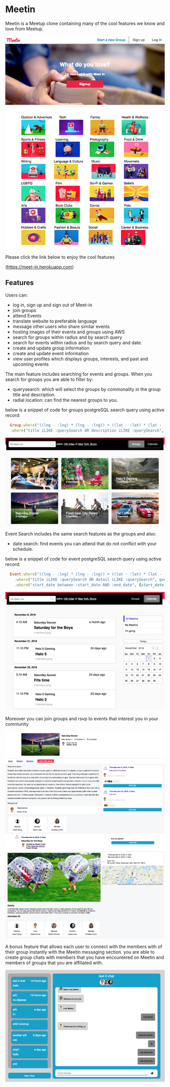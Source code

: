 # Meetin
Meetin is a Meetup clone containing many of the cool features we know and love from Meetup.

![alt text](app/assets/images/feature_ads/splash.png)

Please click the link below to enjoy the cool features

(https://meet-in.herokuapp.com)

## Features
Users can:
* log in, sign up and sign out of Meet-in
* join groups
* attend Events
* translate website to preferable language
* message other users who share similar events
* hosting images of their events and groups using AWS
* search for groups within radius and by search query
* search for events within radius and by search query and date.
* create and update group information
* create and update event information
* view user profiles which displays groups, interests, and past and upcoming events

The main feature includes searching for events and groups. When you search for groups you are able to filter by:
* querysearch: which will select the groups by commonality in the group title and description.
* radial location: can find the nearest groups to you.

below is a snippet of code for groups postgreSQL search query using active record:

```ruby
  Group.where("((lng - :lng) * (lng - :lng)) + ((lat - :lat) * (lat - :lat)) < :r * :r", {lng: lng, lat:lat, r: r})
  .where("title iLIKE :querySearch OR description iLIKE :querySearch", querySearch: "%#{querySearch}%")
```


![alt text](app/assets/images/feature_ads/group_search.png)

Event Search includes the same search features as the groups and also:
* date search: find events you can attend that do not conflict with your schedule.

below is a snippet of code for event postgreSQL search query using active record:

```ruby
  Event.where("((lng - :lng) * (lng - :lng)) + ((lat - :lat) * (lat - :lat)) < :r * :r", {lng: lng, lat:lat, r: r})
    .where("title iLIKE :querySearch OR detail iLIKE :querySearch", querySearch: "%#{querySearch}%")
    .where("start_date between :start_date AND :end_date", {start_date: start_date, end_date: end_date})
```

![alt text](app/assets/images/feature_ads/event_search.png)

Moreover you can join groups and rsvp to events that interest you in your community

![alt text](app/assets/images/feature_ads/group_show.png)
![alt text](app/assets/images/feature_ads/event_show.png)

A bonus feature that allows each user to connect with the members with of their group instantly with the Meetin messaging section. you are able to create group chats with members that you have encountered on Meetin and members of groups that you are affiliated with.

![alt text](app/assets/images/feature_ads/messaging.png)
